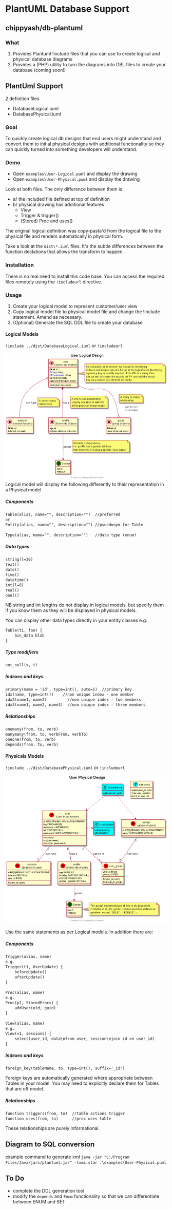 # PlantUML Database Support
## chippyash/db-plantuml

### What

1. Provides Plantuml !include files that you can use to create
logical and physical database diagrams
2. Provides a (PHP) utility to turn the diagrams into DBL files to create
your database (coming soon!)

## PlantUml Support

2 definition files
 - DatabaseLogical.iuml
 - DatabasePhysical.iuml

### Goal
To quickly create logical db designs that end users might understand
and convert them to initial physical designs with additional functionality
so they can quickly turned into something developers will understand.

### Demo

 - Open `examples\User-Logical.puml` and display the drawing
 - Open `examples\User-Physical.puml` and display the drawing

Look at both files. The only difference between them is
 - a/ the included file defined at top of definition
 - b/ physical drawing has additional features
    - View
    - Trigger & trigger()
    - (Stored) Proc and uses()

The original logical definition was copy-pasta'd from the logical file
to the physical file and renders automatically in physical form.

Take a look at the `dist\*.iuml` files. It's the subtle differences between the
function declations that allows the transform to happen.

### Installation
There is no real need to install this code base. You can access the
required files remotely using the `!includeurl` directive.

### Usage
1. Create your logical model to represent customer/user view
2. Copy logical model file to physical model file and change the !include
statement. Amend as necessary.
3. (Optional) Generate the SQL DDL file to create your database

#### Logical Models
`!include ../dist/DatabaseLogical.iuml` or `!includeurl`

![examples/User-Logical.puml](examples/User_Logical.png)
Logical model will display the following differently to their representation
in a Physical model
##### Components
```
Table(alias, name="", description="")  //preferred
or 
Entity(alias, name="", description="") //psuedonym for Table

Type(alias, name="", description="")   //data type (enum)
```
##### Data types
```
string(l=30)
text()
date()
time()
datetime()
int(l=8)
real()
bool()
```
NB string and int lengths do not display in logical models, but specify
them if you know them as they will be displayed in physical models.

You can display other data types directly in your entity classes e.g.
```
Table(t1, foo) {
    bin_data blob
}
```
##### Type modifiers
```
not_null(x, t)
```
##### Indexes and keys
```
primary(name = 'id', type=int(), auto=1)  //primary key
idx(name, type=int())    //non unique index - one member
idx2(name1, name2)         //non unique index - two members
idx3(name1, name2, name3)  //non unique index - three members
```
##### Relationships
```
onemany(from, to, verb)
manymany(from, to, verbFrom, verbTo)
oneone(from, to, verb)
depends(from, to, verb)
```
#### Physicals Models
`!include ../dist/DatabasePhysical.iuml` or `!includeurl`

![examples/User-Physical.puml](examples/User_Physical.png)

Use the same statements as per Logical models. In addition there are:
##### Components
```
Trigger(alias, name)
e.g.
Trigger(t1, UserUpdate) {
    beforeUpdate()
    afterUpdate()
}

Proc(alias, name)
e.g.
Proc(p1, StoredProcs) {
    addUser(uid, guid)
}

View(alias, name)
e.g.
View(v1, sessions) {
    select(user_id, data\nfrom user, session\njoin id on user_id)
}
```
##### Indexes and keys
```
foreign_key(tableName, to, type=int(), suffix='_id')
```
Foreign keys are automatically generated where appropriate between Tables
in your model. You may need to explicitly declare them for Tables that are off model.

##### Relationships
```
function triggers(from, to)  //table actions trigger
function uses(from, to)      //proc uses table
```
These relationships are purely informational.

## Diagram to SQL conversion
example command to generate xml
`java -jar "C:/Program Files/Java/jars/plantuml.jar" -txmi:star .\examples\User-Physical.puml`
## To Do
 - complete the DDL generation tool
 - modify the `depends` and `Enum` functionality so that we can differentiate
 between ENUM and SET